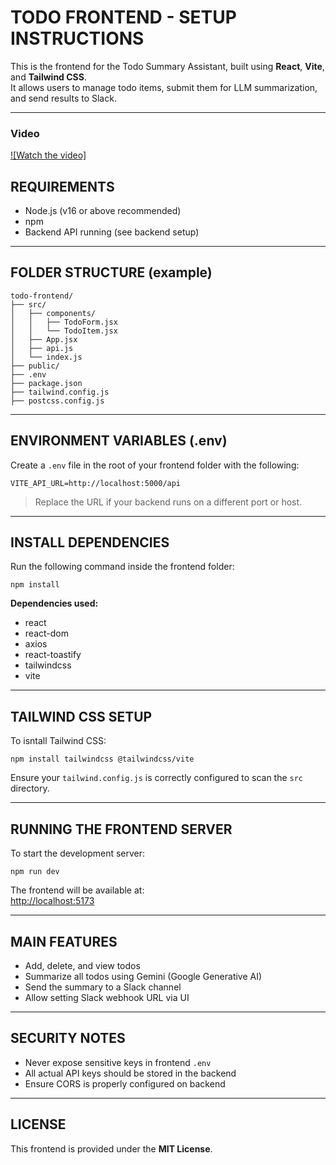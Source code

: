 # TODO FRONTEND - SETUP INSTRUCTIONS

This is the frontend for the Todo Summary Assistant, built using **React**, **Vite**, and **Tailwind CSS**.  
It allows users to manage todo items, submit them for LLM summarization, and send results to Slack.

---

### Video

[![Watch the video]](https://youtu.be/WVsADLZt3-E)


## REQUIREMENTS

- Node.js (v16 or above recommended)  
- npm  
- Backend API running (see backend setup)

---

## FOLDER STRUCTURE (example)

```
todo-frontend/
├── src/
│   ├── components/
│   │   ├── TodoForm.jsx
│   │   └── TodoItem.jsx
│   ├── App.jsx
│   ├── api.js
│   └── index.js
├── public/
├── .env
├── package.json
├── tailwind.config.js
├── postcss.config.js
```

---

## ENVIRONMENT VARIABLES (.env)

Create a `.env` file in the root of your frontend folder with the following:

```
VITE_API_URL=http://localhost:5000/api
```

> Replace the URL if your backend runs on a different port or host.

---

## INSTALL DEPENDENCIES

Run the following command inside the frontend folder:

```
npm install
```

**Dependencies used:**
- react  
- react-dom  
- axios  
- react-toastify  
- tailwindcss  
- vite  

---

## TAILWIND CSS SETUP

To isntall Tailwind CSS:

```
npm install tailwindcss @tailwindcss/vite
```

Ensure your `tailwind.config.js` is correctly configured to scan the `src` directory.

---

## RUNNING THE FRONTEND SERVER

To start the development server:

```
npm run dev
```

The frontend will be available at:  
[http://localhost:5173](http://localhost:5173)

---

## MAIN FEATURES

- Add, delete, and view todos  
- Summarize all todos using Gemini (Google Generative AI)  
- Send the summary to a Slack channel  
- Allow setting Slack webhook URL via UI  

---

## SECURITY NOTES

- Never expose sensitive keys in frontend `.env`  
- All actual API keys should be stored in the backend  
- Ensure CORS is properly configured on backend  

---

## LICENSE

This frontend is provided under the **MIT License**.
